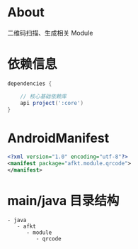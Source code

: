 
# About

二维码扫描、生成相关 Module

# 依赖信息

```groovy
dependencies {

    // 核心基础依赖库
    api project(':core')
}
```

# AndroidManifest

```xml
<?xml version="1.0" encoding="utf-8"?>
<manifest package="afkt.module.qrcode">
</manifest>
```

# main/java 目录结构

```
- java                           
   - afkt                        
      - module                   
         - qrcode                
```
